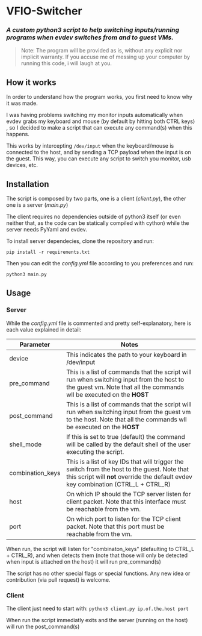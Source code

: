 # VFIO-Switcher

### *A custom python3 script to help switching inputs/running programs when evdev switches from and to guest VMs.*

> Note:
> The program will be provided as is, without any explicit nor implicit warranty. If you accuse me of messing up your computer by running this code, i will laugh at you.

## How it works
In order to understand how the program works, you first need to know why it was made.

I was having problems switching my monitor inputs automatically when evdev grabs my keyboard and mouse (by default by hitting both CTRL keys) , so I decided to make a script that can execute any command(s) when this happens.

This works by intercepting `/dev/input` when the keyboard/mouse is connected to the host, and by sending a TCP payload when the input is on the guest.
This way, you can execute any script to switch you monitor, usb devices, etc.

## Installation
The script is composed by two parts, one is a client (*client.py*), the other one is a server (*main.py*)

The client requires no dependencies outside of python3 itself (or even neither that, as the code can be statically compiled with cython)
while the server needs PyYaml and evdev.

To install server dependecies, clone the repository and run:

`pip install -r requirements.txt`

Then you can edit the _config.yml_ file according to you preferences and run:

`python3 main.py`

## Usage

### Server
While the _config.yml_ file is commented and pretty self-explanatory, here is each value explained in detail:

|Parameter|Notes|
|---------|-----|
|device|This indicates the path to your keyboard in /dev/input|
|pre_command|This is a list of commands that the script will run when switching input from the host to the guest vm. Note that all the commands wll be executed on the **HOST**|
|post_command|This is a list of commands that the script will run when switching input from the guest vm to the host. Note that all the commands wll be executed on the **HOST**|
|shell_mode|If this is set to true (default) the command will be called by the default shell of the user executing the script.
|combination_keys|This is a list of key IDs  that will trigger the switch from the host to the guest. Note that this script will **not** override the default evdev key combination (CTRL_L + CTRL_R)|
|host|On which IP should the TCP server listen for client packet. Note that this interface must be reachable from the vm.|
|port|On which port to listen for the TCP client packet. Note that this port must be reachable from the vm.|

When run, the script will listen for "combinaton_keys" (defaulting to CTRL_L + CTRL_R), and when detects them (note that those will only be detected when input is attached on the host) it will run pre_command(s)

The script has no other special flags or special functions. Any new idea or contribution (via pull request) is welcome.

### Client
The client just need to start with: `python3 client.py ip.of.the.host port`

When run the script immediatly exits and the server (running on the host) will run the post_command(s)